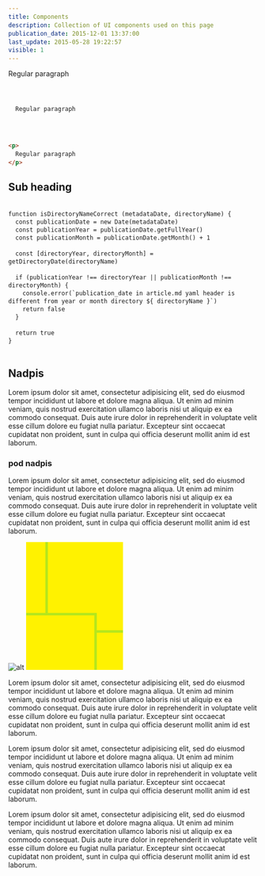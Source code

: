 ```yaml
---
title: Components
description: Collection of UI components used on this page
publication_date: 2015-12-01 13:37:00
last_update: 2015-05-28 19:22:57
visible: 1
---
```


<p>
  Regular paragraph
</p>


<pre>
<code>
<p>
  Regular paragraph
</p>
</code>
</pre>

```html
<p>
  Regular paragraph
</p>
```



<h2>Sub heading</h2>

<pre>
  <code class="javascript">
function isDirectoryNameCorrect (metadataDate, directoryName) {
  const publicationDate = new Date(metadataDate)
  const publicationYear = publicationDate.getFullYear()
  const publicationMonth = publicationDate.getMonth() + 1

  const [directoryYear, directoryMonth] = getDirectoryDate(directoryName)

  if (publicationYear !== directoryYear || publicationMonth !== directoryMonth) {
    console.error(`publication_date in article.md yaml header is different from year or month directory ${ directoryName }`)
    return false
  }

  return true
}
  </code>
</pre>

<h2>Nadpis</h2>

<p>Lorem ipsum dolor sit amet, consectetur adipisicing elit, sed do eiusmod tempor incididunt ut labore et dolore magna aliqua. Ut enim ad minim veniam, quis nostrud exercitation ullamco laboris nisi ut aliquip ex ea commodo consequat. Duis aute irure dolor in reprehenderit in voluptate velit esse cillum dolore eu fugiat nulla pariatur. Excepteur sint occaecat cupidatat non proident, sunt in culpa qui officia deserunt mollit anim id est laborum.</p>

<h3>pod nadpis</h3>

<p>Lorem ipsum dolor sit amet, consectetur adipisicing elit, sed do eiusmod tempor incididunt ut labore et dolore magna aliqua. Ut enim ad minim veniam, quis nostrud exercitation ullamco laboris nisi ut aliquip ex ea commodo consequat. Duis aute irure dolor in reprehenderit in voluptate velit esse cillum dolore eu fugiat nulla pariatur. Excepteur sint occaecat cupidatat non proident, sunt in culpa qui officia deserunt mollit anim id est laborum.</p>

<img src="http://satyr.io/200x300" alt="alt">

<img src="images/test.png" alt="alt">

<p>Lorem ipsum dolor sit amet, consectetur adipisicing elit, sed do eiusmod tempor incididunt ut labore et dolore magna aliqua. Ut enim ad minim veniam, quis nostrud exercitation ullamco laboris nisi ut aliquip ex ea commodo consequat. Duis aute irure dolor in reprehenderit in voluptate velit esse cillum dolore eu fugiat nulla pariatur. Excepteur sint occaecat cupidatat non proident, sunt in culpa qui officia deserunt mollit anim id est laborum.</p>

<p>Lorem ipsum dolor sit amet, consectetur adipisicing elit, sed do eiusmod tempor incididunt ut labore et dolore magna aliqua. Ut enim ad minim veniam, quis nostrud exercitation ullamco laboris nisi ut aliquip ex ea commodo consequat. Duis aute irure dolor in reprehenderit in voluptate velit esse cillum dolore eu fugiat nulla pariatur. Excepteur sint occaecat cupidatat non proident, sunt in culpa qui officia deserunt mollit anim id est laborum.</p>

<p>Lorem ipsum dolor sit amet, consectetur adipisicing elit, sed do eiusmod tempor incididunt ut labore et dolore magna aliqua. Ut enim ad minim veniam, quis nostrud exercitation ullamco laboris nisi ut aliquip ex ea commodo consequat. Duis aute irure dolor in reprehenderit in voluptate velit esse cillum dolore eu fugiat nulla pariatur. Excepteur sint occaecat cupidatat non proident, sunt in culpa qui officia deserunt mollit anim id est laborum.</p>
